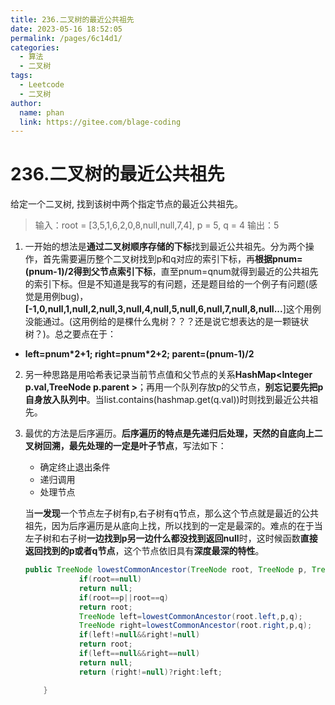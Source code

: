 ```yaml
---
title: 236.二叉树的最近公共祖先
date: 2023-05-16 18:52:05
permalink: /pages/6c14d1/
categories:
  - 算法
  - 二叉树
tags:
  - Leetcode
  - 二叉树
author: 
  name: phan
  link: https://gitee.com/blage-coding
---
```

# 236.二叉树的最近公共祖先
给定一个二叉树, 找到该树中两个指定节点的最近公共祖先。

> 输入：root = [3,5,1,6,2,0,8,null,null,7,4], p = 5, q = 4
> 输出：5

1. 一开始的想法是**通过二叉树顺序存储的下标**找到最近公共祖先。分为两个操作，首先需要遍历整个二叉树找到p和q对应的索引下标，再**根据pnum=(pnum-1)/2得到父节点索引下标**，直至pnum=qnum就得到最近的公共祖先的索引下标。但是不知道是我写的有问题，还是题目给的一个例子有问题(感觉是用例bug)，**[-1,0,null,1,null,2,null,3,null,4,null,5,null,6,null,7,null,8,null...**]这个用例没能通过。(这用例给的是棵什么鬼树？？？还是说它想表达的是一颗链状树？)。总之要点在于：

- **left=pnum*2+1;    right=pnum\*2+2;     parent=(pnum-1)/2** 

2. 另一种思路是用哈希表记录当前节点值和父节点的关系**HashMap<Integer  p.val,TreeNode  p.parent >**；再用一个队列存放p的父节点，**别忘记要先把p自身放入队列中**。当list.contains(hashmap.get(q.val))时则找到最近公共祖先。

3. 最优的方法是后序遍历。**后序遍历的特点是先递归后处理，天然的自底向上二叉树回溯，最先处理的一定是叶子节点**，写法如下：

   - 确定终止退出条件
   - 递归调用
   - 处理节点

   当**一发现**一个节点左子树有p,右子树有q节点，那么这个节点就是最近的公共祖先，因为后序遍历是从底向上找，所以找到的一定是最深的。难点的在于当左子树和右子树**一边找到p另一边什么都没找到返回null**时，这时候函数**直接返回找到的p或者q节点**，这个节点依旧具有**深度最深的特性**。

   ```java
   public TreeNode lowestCommonAncestor(TreeNode root, TreeNode p, TreeNode q) {
               if(root==null)
               return null;
               if(root==p||root==q)
               return root;
               TreeNode left=lowestCommonAncestor(root.left,p,q);
               TreeNode right=lowestCommonAncestor(root.right,p,q);
               if(left!=null&&right!=null)
               return root;
               if(left==null&&right==null)
               return null;
               return (right!=null)?right:left;
   
       }
   ```